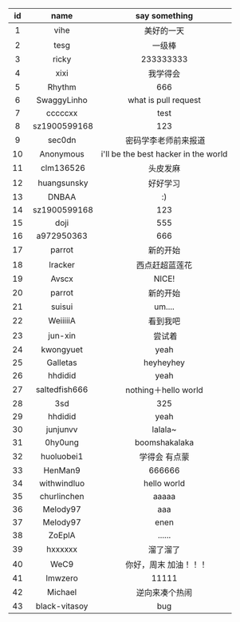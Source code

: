 id | name | say something
:--: | :--: | :--:
1|	vihe |	美好的一天
2|  tesg |  一级棒
3|  ricky|233333333
4| xixi|  我学得会
5| Rhythm|666
6|  SwaggyLinho | what is pull request
7| cccccxx | test
8|  sz1900599168 |  123
9|	sec0dn |  密码学李老师前来报道
10| Anonymous | i'll be the best hacker in the world
11|  clm136526 | 头皮发麻
12|  huangsunsky | 好好学习
13|DNBAA	|:)
14|  sz1900599168 |  123  
15| doji|555
16|a972950363| 666
17|  parrot  | 新的开始
18|lracker|西点赶超蓝莲花
19| Avscx | NICE!
20| parrot |新的开始
21|suisui|um....
22| WeiiiiiA | 看到我吧
23|  jun-xin |  尝试着
24|kwongyuet|yeah
25|Galletas|heyheyhey
26|hhdidid|yeah
27|saltedfish666|nothing＋hello world
28|3sd|325
29|  hhdidid | yeah
30|junjunvv|lalala~
31|0hy0ung|boomshakalaka
32|huoluobei1|学得会    有点蒙 
33| HenMan9|666666
34|withwindluo|hello world
35|churlinchen|aaaaa
36|Melody97|aaa
37|Melody97|enen
38|ZoEplA| ......
39|hxxxxxx|溜了溜了
40|WeC9|   你好，周末 加油！！！
41|lmwzero|11111
42|Michael|逆向来凑个热闹
43|black-vitasoy|bug
